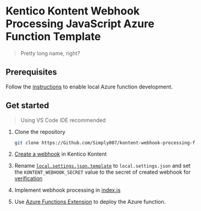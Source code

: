 # Kentico Kontent Webhook Processing JavaScript Azure Function Template

> Pretty long name, right?

## Prerequisites

Follow the [instructions](https://docs.microsoft.com/en-us/azure/azure-functions/functions-run-local) to enable local Azure function development.

## Get started

> Using VS Code IDE recommended

1. Clone the repository

    ```sh
    git clone https://Github.com/Simply007/kontent-webhook-processing-function-js
    ```

1. [Create a webhook](https://docs.kontent.ai/tutorials/develop-apps/integrate/using-webhooks-for-automatic-updates#a-creating-a-webhook) in Kentico Kontent

1. Rename [`local.settings.json.template`](./local.settings.json.template) to `local.settings.json` and set the `KONTENT_WEBHOOK_SECRET` value to the secret of created webhook for [verification](KONTENT_WEBHOOK_SECRET)

1. Implement webhook processing in [index.js](/ProcessWebhook/index.js#L26)

1. Use [Azure Functions Extension](https://marketplace.visualstudio.com/items?itemName=ms-azuretools.vscode-azurefunctions) to deploy the Azure function.
